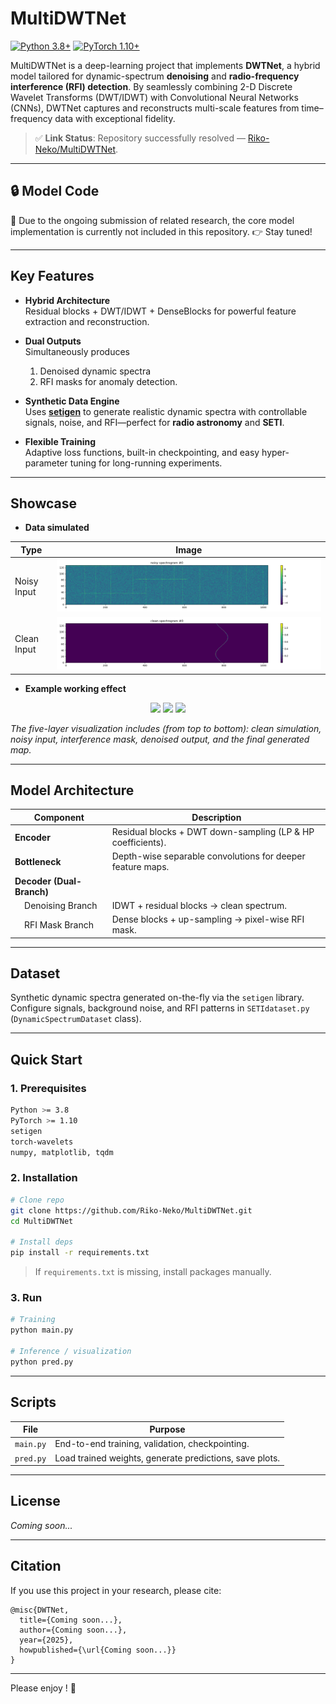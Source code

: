 # MultiDWTNet

[![Python 3.8+](https://img.shields.io/badge/python-3.8+-blue.svg)](https://www.python.org/downloads/)
[![PyTorch 1.10+](https://img.shields.io/badge/PyTorch-1.10+-orange.svg)](https://pytorch.org)

MultiDWTNet is a deep-learning project that implements **DWTNet**, a hybrid model tailored for dynamic-spectrum **denoising** and **radio-frequency interference (RFI) detection**. By seamlessly combining 2-D Discrete Wavelet Transforms (DWT/IDWT) with Convolutional Neural Networks (CNNs), DWTNet captures and reconstructs multi-scale features from time–frequency data with exceptional fidelity.

> ✅ **Link Status**: Repository successfully resolved — [Riko-Neko/MultiDWTNet](https://github.com/Riko-Neko/MultiDWTNet).

---

## 🔒 Model Code

🚧 Due to the ongoing submission of related research, the core model implementation is currently not included in this repository.
👉 Stay tuned!

---

## Key Features

- **Hybrid Architecture**  
  Residual blocks + DWT/IDWT + DenseBlocks for powerful feature extraction and reconstruction.

- **Dual Outputs**  
  Simultaneously produces  
  1. Denoised dynamic spectra  
  2. RFI masks for anomaly detection.

- **Synthetic Data Engine**  
  Uses [**setigen**](https://setigen.readthedocs.io) to generate realistic dynamic spectra with controllable signals, noise, and RFI—perfect for **radio astronomy** and **SETI**.

- **Flexible Training**  
  Adaptive loss functions, built-in checkpointing, and easy hyper-parameter tuning for long-running experiments.

---

## Showcase

- **Data simulated**

| Type       | Image |
|------------|-------|
| Noisy Input | ![noisy](plot/no/noisy_000.png) |
| Clean Input | ![clean](plot/sim/clean_000.png) |

- **Example working effect**

<p align="center">
  <img src="pred_results/SETI/DWTNet/db4-v2/pred_0000.png" width="30%" />
  <img src="pred_results/SETI/DWTNet/db4-v2/pred_0001.png" width="30%" />
  <img src="pred_results/SETI/DWTNet/db4-v2/pred_0002.png" width="30%" />
</p>

*The five-layer visualization includes (from top to bottom): clean simulation, noisy input, interference mask, denoised output, and the final generated map.*


---

## Model Architecture

| Component | Description |
|-----------|-------------|
| **Encoder** | Residual blocks + DWT down-sampling (LP & HP coefficients). |
| **Bottleneck** | Depth-wise separable convolutions for deeper feature maps. |
| **Decoder (Dual-Branch)** | |
| &nbsp;&nbsp;&nbsp;&nbsp;Denoising Branch | IDWT + residual blocks → clean spectrum. |
| &nbsp;&nbsp;&nbsp;&nbsp;RFI Mask Branch | Dense blocks + up-sampling → pixel-wise RFI mask. |

---

## Dataset

Synthetic dynamic spectra generated on-the-fly via the `setigen` library.  
Configure signals, background noise, and RFI patterns in `SETIdataset.py` (`DynamicSpectrumDataset` class).

---

## Quick Start

### 1. Prerequisites

```bash
Python >= 3.8
PyTorch >= 1.10
setigen
torch-wavelets
numpy, matplotlib, tqdm
```

### 2. Installation

```bash
# Clone repo
git clone https://github.com/Riko-Neko/MultiDWTNet.git
cd MultiDWTNet

# Install deps
pip install -r requirements.txt
```

> If `requirements.txt` is missing, install packages manually.

### 3. Run

```bash
# Training
python main.py

# Inference / visualization
python pred.py
```

---

## Scripts

| File        | Purpose |
|-------------|---------|
| `main.py`   | End-to-end training, validation, checkpointing. |
| `pred.py`   | Load trained weights, generate predictions, save plots. |

---

## License

*Coming soon...*

---

## Citation

If you use this project in your research, please cite:

```
@misc{DWTNet,
  title={Coming soon...},
  author={Coming soon...},
  year={2025},
  howpublished={\url{Coming soon...}}
}
```

---
Please enjoy ! 🌌
